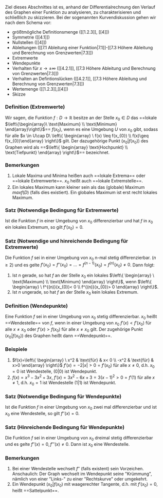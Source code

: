 Ziel dieses Abschnittes ist es, anhand der Differentialrechnung den Verlauf des Graphen einer Funktion zu analysieren, zu charakterisieren und schließlich zu skizzieren. Bei der sogenannten Kurvendiskussion gehen wir nach dem Schema vor:
- größtmögliche Definitionsmenge ([[1.2.3]], [[4]])
- Symmetrie ([[4.1]])
- Nullstellen ([[4]])
- Ableitungen ([[7.1 Ableitung einer Funktion|7.1]]-[[7.3 Höhere Ableitung und Berechnung von Grenzwerten|7.3]])
- Extremwerte
- Wendepunkte
- Verhalten für $x\to \pm\infty$ ([[4.2.1]], [[7.3 Höhere Ableitung und Berechnung von Grenzwerten|7.3]])
- Verhalten an Defintionslücken ([[4.2.1]], [[7.3 Höhere Ableitung und Berechnung von Grenzwerten|7.3]])
- Wertemenge ([[1.2.3]],[[4]])
- Skizze

### Definition (Extremwerte)
Wir sagen, die Funktion $f:D\to \mathbb{R}$ besitze an der Stelle $x_{0}\in D$ das ==lokale $\left\{\begin{array}\ \text{Maximum} \\ \text{Minimum} \end{array}\right\}$== $f(x_{0})$, wenn es eine Umgebung $U$ von $x_{0}$ gibt, sodass für alle $x \in U\cap D\ \left\{ \begin{array} \ f(x) \leq f(x_{0}) \\ f(x)\geq f(x_{0})\end{array} \right\}$ gilt. Der dazugehörige Punkt $(x_{0}|f(x_{0}))$ des Graphen wird als ==$\left\{ \begin{array} \text{Hochpunkt}  \\ \text{Tiefpunkt} \end{array} \right\}$== bezeichnet.

### Bemerkungen
1) Lokale Maxima und Minima heißen auch ==lokale Extrema== oder ==lokale Extremwerte==. $x_{0}$ heißt auch ==lokale Extremstelle==.
2) Ein lokales Maximum kann kleiner sein als das (globale) Maximum $max f(D)$ (falls dies existiert). Ein globales Maximum ist erst recht lokales Maximum.

### Satz (Notwendige Bedingung für Extremwerte)
Ist die Funktion $f$ in einer Umgebung von $x_{0}$ differenzierbar und hat $f$ in $x_{0}$ ein lokales Extremum, so gilt $f'(x_{0})=0$.

### Satz (Notwendige und hinreichende Bedingung für Extremwerte)
Die Funktion $f$ sei in einer Umgebung von $x_{0}$ n-mal stetig differenzierbar. $(n\geq 2)$ und es gelte $f'(x_{0})=f''(x_{0})=\dots=f^{(n-1)}(x_{0})=f^{(n)}(x_{0})\neq 0$. Dann folgt:
1) Ist $n$ gerade, so hat $f$ an der Stelle $x_{0}$ ein lokales $\left\{ \begin{array} \ \text{Maximum} \\ \text{Minimum} \end{array} \right\}$, wenn $\left\{ \begin{array} \ f^{(n)}(x_{0})< 0 \\ f^{(n)}(x_{0})> 0 \end{array} \right\}$.
2) Ist $n$ ungerade, so hat $f$ an der Stelle $x_{0}$ kein lokales Extremum.

### Definition (Wendepunkte)
Eine Funktion $f$ sei in einer Umgebung von $x_{0}$ stetig differenzierbar. $x_{0}$ heißt ==Wendestelle== von $f$, wenn in einer Umgebung von $x_{0}\ f'(x)<f'(x_{0})$ für alle $x\neq x_{0}$ oder $f'(x)>f(x_{0})$ für alle $x\neq x_{0}$ gilt. Der zugehörige Punkt $(x_{0}|f(x_{0}))$ des Graphen heißt dann ==Wendepunkt==.

### Beispiele
1) $f(x)=\left\{ \begin{array} \ x^2 &  \text{für} &  x< 0  \\ -x^2 & \text{für} & 	x>0 \end{array} \right\}$ $f'(x)=-2|x|>0=f'(x_{0})$ für alle $x\neq 0$, d.h. $x_{0}= 0$ ist Wendestelle, $(0|0)$ ist Wendepunkt.
2) $f(x)=x^3-3x^2+3x,\ f'(x)=3x^2-6x+3=3(x-1)^2 >0=f'(1)$ für alle $x\neq 1$, d.h. $x_{0}=1$ ist Wendestelle $(1|1)$ ist Wendepunkt.

### Satz (Notwendige Bedingung für Wendepunkte)
Ist die Funktion $f$ in einer Umgebung von $x_{0}$ zwei mal differenzierbar und ist $x_{0}$ eine Wendestelle, so gilt $f''(x)=0$.

### Satz (Hinreichende Bedingung für Wendepunkte)
Die Funktion $f$ sei in einer Umgebung von $x_{0}$ dreimal stetig differenzierbar und es gelte $f''(x)=0,f'''(x)\neq 0$. Dann ist $x_{0}$ eine Wendestelle.

### Bemerkungen
1) Bei einer Wendestelle wechselt $f''$ (falls existent) sein Vorzeichen. Anschaulich: Der Graph wechselt im Wendepunkt seine "Krümmung", nämlich von einer "Links-" zu einer "Rechtskurve" oder umgekehrt.
2) Ein Wendepunkt $(x_{0}|f(x_{0})$ mit waagerechter Tangente, d.h. mit $f'(x_{0})=0$, heißt ==Sattelpunkt==.